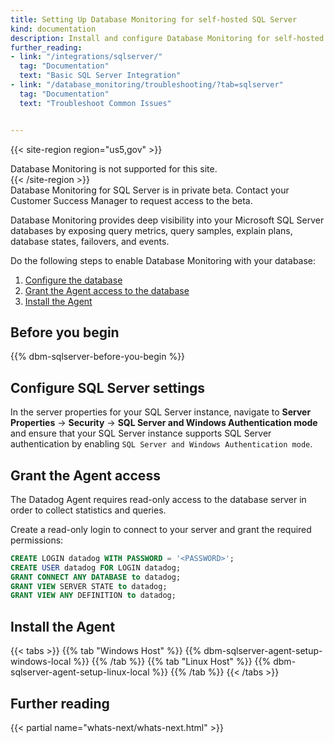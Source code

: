 ```yaml
---
title: Setting Up Database Monitoring for self-hosted SQL Server
kind: documentation
description: Install and configure Database Monitoring for self-hosted SQL Server
further_reading:
- link: "/integrations/sqlserver/"
  tag: "Documentation"
  text: "Basic SQL Server Integration"
- link: "/database_monitoring/troubleshooting/?tab=sqlserver"
  tag: "Documentation"
  text: "Troubleshoot Common Issues"


---
```


{{< site-region region="us5,gov" >}}
<div class="alert alert-warning">Database Monitoring is not supported for this site.</div>
{{< /site-region >}}

<div class="alert alert-warning">Database Monitoring for SQL Server is in private beta. Contact your Customer Success Manager to request access to the beta.</div>

Database Monitoring provides deep visibility into your Microsoft SQL Server databases by exposing query metrics, query samples, explain plans, database states, failovers, and events.

Do the following steps to enable Database Monitoring with your database:

1. [Configure the database](#configure-sql-server-settings)
2. [Grant the Agent access to the database](#grant-the-agent-access)
3. [Install the Agent](#install-the-agent)

## Before you begin

{{% dbm-sqlserver-before-you-begin %}}

## Configure SQL Server settings

In the server properties for your SQL Server instance, navigate to **Server Properties** -> **Security** -> **SQL Server and Windows Authentication mode** and ensure that your SQL Server instance supports SQL Server authentication by enabling `SQL Server and Windows Authentication mode`.

## Grant the Agent access

The Datadog Agent requires read-only access to the database server in order to collect statistics and queries.

Create a read-only login to connect to your server and grant the required permissions:

```SQL
CREATE LOGIN datadog WITH PASSWORD = '<PASSWORD>';
CREATE USER datadog FOR LOGIN datadog;
GRANT CONNECT ANY DATABASE to datadog;
GRANT VIEW SERVER STATE to datadog;
GRANT VIEW ANY DEFINITION to datadog;
```

## Install the Agent

{{< tabs >}}
{{% tab "Windows Host" %}}
{{% dbm-sqlserver-agent-setup-windows-local %}}
{{% /tab %}}
{{% tab "Linux Host" %}}
{{% dbm-sqlserver-agent-setup-linux-local %}}
{{% /tab %}}
{{< /tabs >}}

## Further reading

{{< partial name="whats-next/whats-next.html" >}}

